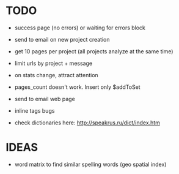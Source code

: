 TODO
=====
- success page (no errors) or waiting for errors block
- send to email on new project creation
- get 10 pages per project (all projects analyze at the same time)
- limit urls by project + message
- on stats change, attract attention

- pages_count doesn't work. Insert only $addToSet
- send to email web page
- inline tags bugs
- check dictionaries here: http://speakrus.ru/dict/index.htm

IDEAS
=====
- word matrix to find similar spelling words (geo spatial index)